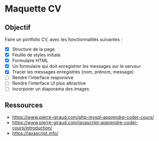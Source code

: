# Maquette CV

## Objectif

Faire un portfolio CV, avec les fonctionnalités suivantes :

- [x] Structure de la page
- [x] Feuille de styles initiale
- [x] Formulaire HTML
- [x] Un formulaire qui doit enregistrer les messages sur le serveur
- [x] Tracer les messages enregistrés (nom, prénom, message)
- [ ] Rendre l'interface responsive
- [ ] Rendre l'interface UI plus attractive
- [ ] Incorporer un diaporama des images

## Ressources

- https://www.pierre-giraud.com/php-mysql-apprendre-coder-cours/
- https://www.pierre-giraud.com/javascript-apprendre-coder-cours/introduction/
- https://javascript.info/
